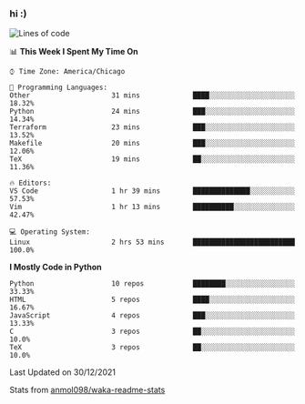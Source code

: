 ### hi :)

<!--START_SECTION:waka-->
![Lines of code](https://img.shields.io/badge/From%20Hello%20World%20I%27ve%20Written-728%20Thousand%20lines%20of%20code-blue)

📊 **This Week I Spent My Time On** 

```text
⌚︎ Time Zone: America/Chicago

💬 Programming Languages: 
Other                    31 mins             ████░░░░░░░░░░░░░░░░░░░░░   18.32% 
Python                   24 mins             ███░░░░░░░░░░░░░░░░░░░░░░   14.34% 
Terraform                23 mins             ███░░░░░░░░░░░░░░░░░░░░░░   13.52% 
Makefile                 20 mins             ███░░░░░░░░░░░░░░░░░░░░░░   12.06% 
TeX                      19 mins             ██░░░░░░░░░░░░░░░░░░░░░░░   11.36%

🔥 Editors: 
VS Code                  1 hr 39 mins        ██████████████░░░░░░░░░░░   57.53% 
Vim                      1 hr 13 mins        ██████████░░░░░░░░░░░░░░░   42.47%

💻 Operating System: 
Linux                    2 hrs 53 mins       █████████████████████████   100.0%

```

**I Mostly Code in Python** 

```text
Python                   10 repos            ████████░░░░░░░░░░░░░░░░░   33.33% 
HTML                     5 repos             ████░░░░░░░░░░░░░░░░░░░░░   16.67% 
JavaScript               4 repos             ███░░░░░░░░░░░░░░░░░░░░░░   13.33% 
C                        3 repos             ██░░░░░░░░░░░░░░░░░░░░░░░   10.0% 
TeX                      3 repos             ██░░░░░░░░░░░░░░░░░░░░░░░   10.0%

```



 Last Updated on 30/12/2021
<!--END_SECTION:waka-->

Stats from [anmol098/waka-readme-stats](https://github.com/anmol098/waka-readme-stats)